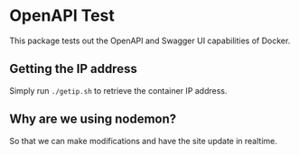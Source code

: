 # OpenAPI Test

This package tests out the OpenAPI and Swagger UI capabilities of Docker.

## Getting the IP address

Simply run `./getip.sh` to retrieve the container IP address.

## Why are we using nodemon?

So that we can make modifications and have the site update in realtime.
